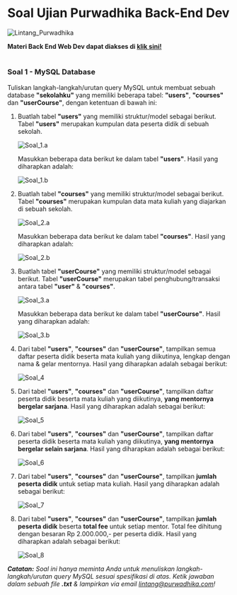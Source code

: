 # Soal Ujian Purwadhika Back-End Dev

![Lintang_Purwadhika](https://static.wixstatic.com/media/2e6af2_f69a4271c3534ae1869a7ed63e278b2b~mv2.png/v1/fill/w_246,h_39,al_c,usm_0.66_1.00_0.01/2e6af2_f69a4271c3534ae1869a7ed63e278b2b~mv2.png)

**Materi Back End Web Dev dapat diakses di [klik sini!](https://github.com/LintangWisesa/Purwadhika-JC05-03_BackEndWeb)**

#

### **Soal 1 - MySQL Database**

Tuliskan langkah-langkah/urutan query MySQL untuk membuat sebuah database **"sekolahku"** yang memiliki beberapa tabel: __"users"__, **"courses"** dan __"userCourse"__, dengan ketentuan di bawah ini:

1. Buatlah tabel **"users"** yang memiliki struktur/model sebagai berikut. Tabel __"users"__ merupakan kumpulan data peserta didik di sebuah sekolah.

    ![Soal_1.a](./a1.png)

    Masukkan beberapa data berikut ke dalam tabel __"users"__. Hasil yang diharapkan adalah:

    ![Soal_1.b](./a2.png)

2. Buatlah tabel **"courses"** yang memiliki struktur/model sebagai berikut. Tabel __"courses"__ merupakan kumpulan data mata kuliah yang diajarkan di sebuah sekolah.

    ![Soal_2.a](./b1.png)

    Masukkan beberapa data berikut ke dalam tabel __"courses"__. Hasil yang diharapkan adalah:

    ![Soal_2.b](./b2.png)

3. Buatlah tabel **"userCourse"** yang memiliki struktur/model sebagai berikut. Tabel __"userCourse"__ merupakan tabel penghubung/transaksi antara tabel __"user"__ & __"courses"__.

    ![Soal_3.a](./c1.png)

    Masukkan beberapa data berikut ke dalam tabel __"userCourse"__. Hasil yang diharapkan adalah:

    ![Soal_3.b](./c2.png)

4. Dari tabel __"users"__, **"courses"** dan __"userCourse"__, tampilkan semua daftar peserta didik beserta mata kuliah yang diikutinya, lengkap dengan nama & gelar mentornya. Hasil yang diharapkan adalah sebagai berikut:

    ![Soal_4](./d1.png)

5. Dari tabel __"users"__, **"courses"** dan __"userCourse"__, tampilkan daftar peserta didik beserta mata kuliah yang diikutinya, __yang mentornya bergelar sarjana__. Hasil yang diharapkan adalah sebagai berikut:

    ![Soal_5](./d2.png)

6. Dari tabel __"users"__, **"courses"** dan __"userCourse"__, tampilkan daftar peserta didik beserta mata kuliah yang diikutinya, __yang mentornya bergelar selain sarjana__. Hasil yang diharapkan adalah sebagai berikut:

    ![Soal_6](./d3.png)

7. Dari tabel __"users"__, **"courses"** dan __"userCourse"__, tampilkan __jumlah peserta didik__ untuk setiap mata kuliah. Hasil yang diharapkan adalah sebagai berikut:

    ![Soal_7](./d4.png)

8. Dari tabel __"users"__, **"courses"** dan __"userCourse"__, tampilkan __jumlah peserta didik__ beserta __total fee__ untuk setiap mentor. Total fee dihitung dengan besaran Rp 2.000.000,- per peserta didik. Hasil yang diharapkan adalah sebagai berikut:

    ![Soal_8](./d5.png)

_**Catatan:**_ _Soal ini hanya meminta Anda untuk menuliskan langkah-langkah/urutan query MySQL sesuai spesifikasi di atas. Ketik jawaban dalam sebuah file __.txt__ & lampirkan via email lintang@purwadhika.com!_

#